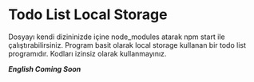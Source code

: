 # Todo List Local Storage
Dosyayı kendi dizininizde içine node_modules atarak npm start ile çalıştırabilirsiniz. Program basit olarak local storage kullanan bir todo list programıdır.
Kodları izinsiz olarak kullanmayınız.

***English Coming Soon***